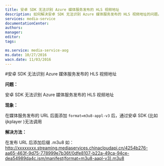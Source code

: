 ```yaml
---
title: 安卓 SDK 无法识别 Azure 媒体服务发布的 HLS 视频地址
description: 如何解决安卓 SDK 无法识别 Azure 媒体服务发布的 HLS 视频地址的问题。
services: media-service
documentationCenter: 
authors: 
manager: 
editor: 
tags: 

ms.service: media-service-aog
ms.date: 10/27/2016
wacn.date: 11/03/2016
---
```


#安卓 SDK 无法识别 Azure 媒体服务发布的 HLS 视频地址

**问题：**

安卓 SDK 无法识别 Azure 媒体服务发布的 HLS 视频地址

**现象：**

在媒体服务发布的 URL 后面添加 `format=m3u8-appl-v3` 后，通过安卓 SDK (比如 ijkplayer )无法调用

**解决方法：**

在发布 URL 后添加后缀 .m3u8 如：http://xxxxxxxx.streaming.mediaservices.chinacloudapi.cn/4254b276-aa65-463f-9d75-778999e7b36f/0dfe8107-b22a-49ca-94ce-dea54989da4c.ism/manifest(format=m3u8-aapl-v3).m3u8